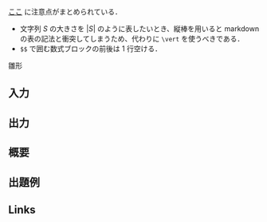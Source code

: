 [ここ](https://kmyk.github.io/blog/blog/2020/02/19/portable-mathjax-markdown/) に注意点がまとめられている．
- 文字列 $S$ の大きさを $\vert S \vert$ のように表したいとき、縦棒を用いると markdown の表の記法と衝突してしまうため、代わりに `\vert` を使うべきである．
- `$$` で囲む数式ブロックの前後は 1 行空ける．

雛形
<!-- ---
title: Relaxed Convolution
documentation_of: //src/convolution/RelaxedConvolution.hpp
--- -->

## 入力

## 出力

## 概要

## 出題例

## Links
